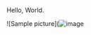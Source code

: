 Hello, World.

![Sample picture](![image](https://github.com/user-attachments/assets/1f089d86-c058-4eb9-9a0a-22033c8aa015)
